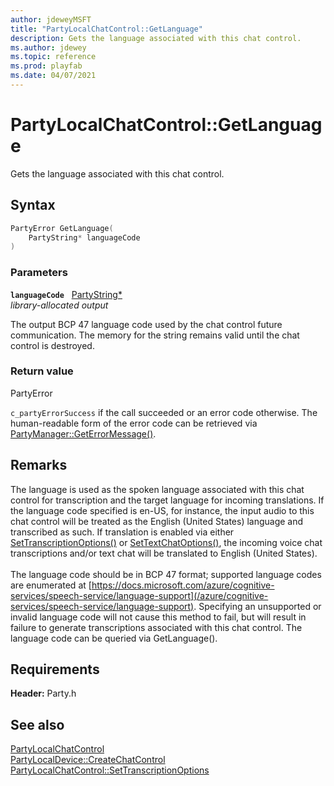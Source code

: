 ```yaml
---
author: jdeweyMSFT
title: "PartyLocalChatControl::GetLanguage"
description: Gets the language associated with this chat control.
ms.author: jdewey
ms.topic: reference
ms.prod: playfab
ms.date: 04/07/2021
---
```


# PartyLocalChatControl::GetLanguage  

Gets the language associated with this chat control.  

## Syntax  
  
```cpp
PartyError GetLanguage(  
    PartyString* languageCode  
)  
```  
  
### Parameters  
  
**`languageCode`** &nbsp; [PartyString*](../../../typedefs.md)  
*library-allocated output*  
  
The output BCP 47 language code used by the chat control future communication. The memory for the string remains valid until the chat control is destroyed.  
  
  
### Return value  
PartyError
  
```c_partyErrorSuccess``` if the call succeeded or an error code otherwise. The human-readable form of the error code can be retrieved via [PartyManager::GetErrorMessage()](../../PartyManager/methods/partymanager_geterrormessage.md).
  
## Remarks  
  
The language is used as the spoken language associated with this chat control for transcription and the target language for incoming translations. If the language code specified is en-US, for instance, the input audio to this chat control will be treated as the English (United States) language and transcribed as such. If translation is enabled via either [SetTranscriptionOptions()](partylocalchatcontrol_settranscriptionoptions.md) or [SetTextChatOptions()](partylocalchatcontrol_settextchatoptions.md), the incoming voice chat transcriptions and/or text chat will be translated to English (United States). <br /><br /> The language code should be in BCP 47 format; supported language codes are enumerated at [https://docs.microsoft.com/azure/cognitive-services/speech-service/language-support](/azure/cognitive-services/speech-service/language-support). Specifying an unsupported or invalid language code will not cause this method to fail, but will result in failure to generate transcriptions associated with this chat control. The language code can be queried via GetLanguage().
  
## Requirements  
  
**Header:** Party.h
  
## See also  
[PartyLocalChatControl](../partylocalchatcontrol.md)  
[PartyLocalDevice::CreateChatControl](../../PartyLocalDevice/methods/partylocaldevice_createchatcontrol.md)  
[PartyLocalChatControl::SetTranscriptionOptions](partylocalchatcontrol_settranscriptionoptions.md)
  
  
